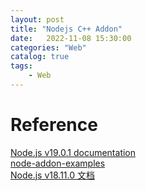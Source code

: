```yaml
---                
layout: post            
title: "Nodejs C++ Addon"                
date:   2022-11-08 15:30:00                 
categories: "Web"                
catalog: true                
tags:                 
    - Web                
---      
```




# Reference 
[Node.js v19.0.1 documentation](https://nodejs.org/api/addons.html)  
[node-addon-examples](https://github.com/nodejs/node-addon-examples)  
[Node.js v18.11.0 文档](http://nodejs.cn/api/addons.html)